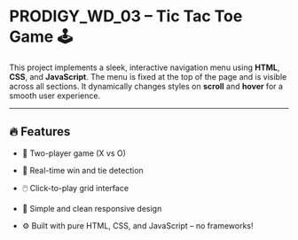 # PRODIGY_WD_03 – Tic Tac Toe Game 🕹️

This project implements a sleek, interactive navigation menu using **HTML**, **CSS**, and **JavaScript**. The menu is fixed at the top of the page and is visible across all sections. It dynamically changes styles on **scroll** and **hover** for a smooth user experience.

---

## 🔥 Features

- 🎯 Two-player game (X vs O)

- 🧠 Real-time win and tie detection

- 🖱️ Click-to-play grid interface

- 🎨 Simple and clean responsive design

- ⚙️ Built with pure HTML, CSS, and JavaScript – no frameworks!



